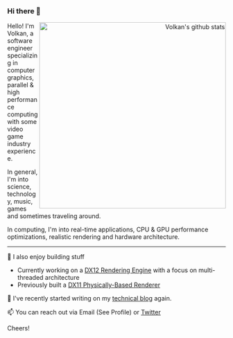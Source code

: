 ### Hi there 👋

<p align="right">
  <a href="https://github.com/anuraghazra/github-readme-stats">
    <img width="430" align="right" alt="Volkan's github stats" src="https://github-readme-stats.vercel.app/api?username=vilbeyli&theme=tokyonight&show_icons=true" />
  </a>
</p>

Hello! I'm Volkan, a software engineer specializing in computer graphics, parallel & high performance computing with some video game industry experience.

In general, I'm into science, technology, music, games and sometimes traveling around.

In computing, I'm into real-time applications, CPU & GPU performance optimizations, realistic rendering and hardware architecture.

----


🔭 I also enjoy building stuff 
  
  - Currently working on a [DX12 Rendering Engine](https://github.com/vilbeyli/VQE/) with a focus on multi-threaded architecture
  - Previously built a [DX11 Physically-Based Renderer](https://github.com/vilbeyli/VQEngine/)

💬 I've recently started writing on my [technical blog](https://vilbeyli.github.io/) again.

📫 You can reach out via Email (See Profile) or [Twitter](https://twitter.com/Varaquilex)

Cheers!

<!--
**vilbeyli/vilbeyli** is a ✨ _special_ ✨ repository because its `README.md` (this file) appears on your GitHub profile.

Here are some ideas to get you started:

- 🔭 I’m currently working on ...
- 🌱 I’m currently learning ...
- 👯 I’m looking to collaborate on ...
- 🤔 I’m looking for help with ...
- 💬 Ask me about ...
- 📫 How to reach me: ...
- 😄 Pronouns: ...
- ⚡ Fun fact: ...
-->
